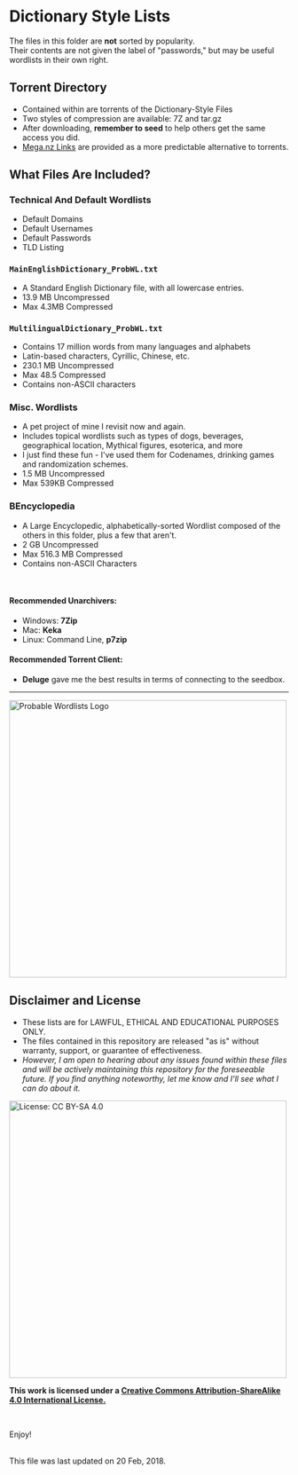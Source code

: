 # Dictionary Style Lists

The files in this folder are __not__ sorted by popularity. <br>
Their contents are not given the label of "passwords," but may be useful wordlists in their own right.


## Torrent Directory
* Contained within are torrents of the Dictionary-Style Files
* Two styles of compression are available: 7Z and tar.gz
* After downloading, __remember to seed__ to help others get the same access you did.
* [Mega.nz Links](Dictionary-Style-MegaLinks.md) are provided as a more predictable alternative to torrents.


## What Files Are Included?

### Technical And Default Wordlists
* Default Domains
* Default Usernames
* Default Passwords
* TLD Listing


### `MainEnglishDictionary_ProbWL.txt`
* A Standard English Dictionary file, with all lowercase entries.
* 13.9 MB Uncompressed
* Max 4.3MB Compressed

### `MultilingualDictionary_ProbWL.txt`
* Contains 17 million words from many languages and alphabets
* Latin-based characters, Cyrillic, Chinese, etc.
* 230.1 MB Uncompressed
* Max 48.5 Compressed
* Contains non-ASCII characters


### Misc. Wordlists
* A pet project of mine I revisit now and again.
* Includes topical wordlists such as types of dogs, beverages, geographical location, Mythical figures, esoterica, and more
* I just find these fun - I've used them for Codenames, drinking games and randomization schemes.
* 1.5 MB Uncompressed
* Max 539KB Compressed


### BEncyclopedia
* A Large Encyclopedic, alphabetically-sorted Wordlist composed of the others in this folder, plus a few that aren't.
* 2 GB Uncompressed
* Max 516.3 MB Compressed
* Contains non-ASCII Characters


<br>

#### Recommended Unarchivers:
* Windows: __7Zip__
* Mac: __Keka__
* Linux: Command Line, __p7zip__

#### Recommended Torrent Client:
* __Deluge__ gave me the best results in terms of connecting to the seedbox.


***

<img src="https://raw.githubusercontent.com/berzerk0/Probable-Wordlists/master/ProbableWordlistLogo.png" alt="Probable Wordlists Logo" width="500px">

## Disclaimer and License
 + These lists are for LAWFUL, ETHICAL AND EDUCATIONAL PURPOSES ONLY.
 + The files contained in this repository are released "as is" without warranty, support, or guarantee of effectiveness.
 + *However, I am open to hearing about any issues found within these files and will be actively maintaining this repository for the foreseeable future. If you find anything noteworthy, let me know and I'll see what I can do about it.*

 [<img src="https://img.shields.io/badge/License-CC%20BY--SA%204.0-lightgrey.svg" alt="License: CC BY-SA 4.0" width="500px">](http://creativecommons.org/licenses/by-sa/4.0/)

 __This work is licensed under a [Creative Commons Attribution-ShareAlike 4.0 International License.](https://creativecommons.org/licenses/by-sa/4.0/)__


<br>

Enjoy!

<br>
This file was last updated on 20 Feb, 2018.
